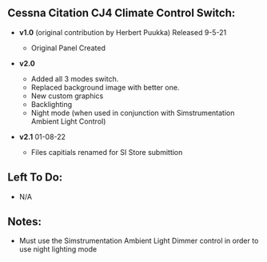 ## Cessna Citation CJ4 Climate Control Switch:
- **v1.0** (original contribution by Herbert Puukka) 
Released 9-5-21 
  - Original Panel Created

- **v2.0**
  - Added all 3 modes switch.
  - Replaced background image with better one.		
  - New custom graphics
  - Backlighting
  - Night mode (when used in conjunction with Simstrumentation Ambient Light Control)
- **v2.1** 01-08-22 
    - Files capitials renamed for SI Store submittion	
	
## Left To Do:
- N/A
	
## Notes:
- Must use the Simstrumentation Ambient Light Dimmer control in order to use night lighting mode
	